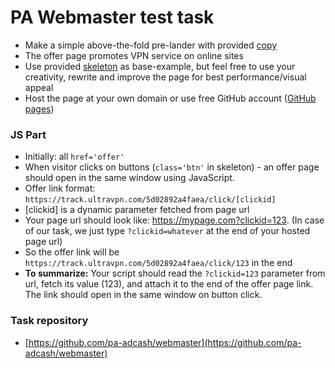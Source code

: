 # PA Webmaster test task

- Make a simple above-the-fold pre-lander with provided [copy](copy.md)
- The offer page promotes VPN service on online sites
- Use provided [skeleton](skeleton.html) as base-example, but feel free to use your creativity, rewrite and improve the page for best performance/visual appeal
- Host the page at your own domain or use free GitHub account ([GitHub pages](https://docs.github.com/en/github/working-with-github-pages))

### JS Part
- Initially: all `href='offer'`
- When visitor clicks on buttons (`class='btn'` in skeleton) - an offer page should open in the same window using JavaScript.
- Offer link format: `https://track.ultravpn.com/5d02892a4faea/click/[clickid]`
- [clickid] is a dynamic parameter fetched from page url
- Your page url should look like: https://mypage.com?clickid=123. (In case of our task, we just type `?clickid=whatever` at the end of your hosted page url)
- So the offer link will be `https://track.ultravpn.com/5d02892a4faea/click/123` in the end
- **To summarize:** Your script should read the `?clickid=123` parameter from url, fetch its value (123), and attach it to the end of the offer page link. The link should open in the same window on button click.

### Task repository

- [https://github.com/pa-adcash/webmaster](https://github.com/pa-adcash/webmaster)
